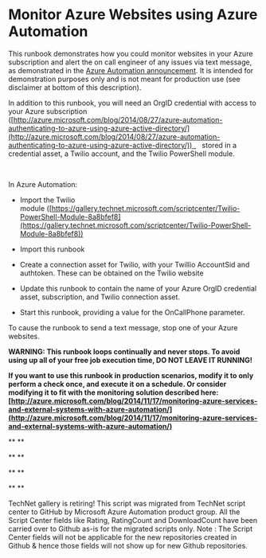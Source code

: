 ﻿Monitor Azure Websites using Azure Automation
=============================================

            

This runbook demonstrates how you could monitor websites in your Azure subscription and alert the on call engineer of any issues via text message, as demonstrated in the
[Azure Automation announcement](http://channel9.msdn.com/Events/Build/2014/3-621). It is intended for demonstration purposes only and is not meant for production use (see disclaimer at bottom of this description).






In addition to this runbook, you will need an OrgID credential with access to your Azure subscription    ([http://azure.microsoft.com/blog/2014/08/27/azure-automation-authenticating-to-azure-using-azure-active-directory/](http://azure.microsoft.com/blog/2014/08/27/azure-automation-authenticating-to-azure-using-azure-active-directory/))  
   stored in a credential asset, a Twilio account, and the Twilio PowerShell module.


 


In Azure Automation: 


  *  Import the Twilio module ([https://gallery.technet.microsoft.com/scriptcenter/Twilio-PowerShell-Module-8a8bfef8](https://gallery.technet.microsoft.com/scriptcenter/Twilio-PowerShell-Module-8a8bfef8))

  *  Import this runbook 
  *  Create a connection asset for Twilio, with your Twillio AccountSid and authtoken. These can be obtained on the Twilio website 

  *  Update this runbook to contain the name of your Azure OrgID credential asset, subscription, and Twilio connection asset. 


  *  Start this runbook, providing a value for the OnCallPhone parameter.
   

To cause the runbook to send a text message, stop one of your Azure websites.



**WARNING: This runbook loops continually and never stops. To avoid using up all of your free job execution time, DO NOT LEAVE IT RUNNING!**


**If you want to use this runbook in production scenarios, modify it to only perform a check once, and execute it on a schedule. Or consider modifying it to fit with the monitoring solution described here:   
[http://azure.microsoft.com/blog/2014/11/17/monitoring-azure-services-and-external-systems-with-azure-automation/](http://azure.microsoft.com/blog/2014/11/17/monitoring-azure-services-and-external-systems-with-azure-automation/)**


** **


** **


** **

** **




        
    
TechNet gallery is retiring! This script was migrated from TechNet script center to GitHub by Microsoft Azure Automation product group. All the Script Center fields like Rating, RatingCount and DownloadCount have been carried over to Github as-is for the migrated scripts only. Note : The Script Center fields will not be applicable for the new repositories created in Github & hence those fields will not show up for new Github repositories.
